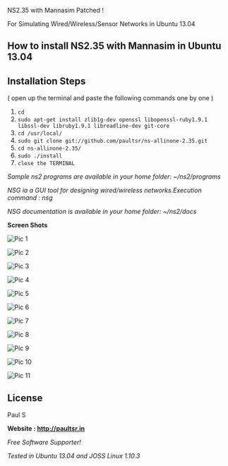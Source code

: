 NS2.35 with Mannasim Patched !

For Simulating Wired/Wireless/Sensor Networks in Ubuntu 13.04

How to install NS2.35 with Mannasim in Ubuntu 13.04
-----------------------------------------------------------------------

## Installation Steps  
( open up the terminal and paste the following commands one by one )

1. `cd`
2. `sudo apt-get install zlib1g-dev openssl libopenssl-ruby1.9.1 libssl-dev libruby1.9.1 libreadline-dev git-core`
3. `cd /usr/local/`
4. `sudo git clone git://github.com/paultsr/ns-allinone-2.35.git`
5. `cd ns-allinone-2.35/`
6. `sudo ./install`
7. `close the TERMINAL`

*Sample ns2 programs are available in your home folder: ~/ns2/programs*

*NSG ia a GUI tool for designing wired/wireless networks.Execution command : nsg*

*NSG documentation is available in your home folder: ~/ns2/docs*

**Screen Shots**

![Pic 1](http://paultsr.in/images/mannasim/ns1.png)

![Pic 2](http://paultsr.in/images/mannasim/ns2.png)

![Pic 3](http://paultsr.in/images/mannasim/ns3.png)

![Pic 4](http://paultsr.in/images/mannasim/ns4.png)

![Pic 5](http://paultsr.in/images/mannasim/ns5.png)

![Pic 6](http://paultsr.in/images/mannasim/ns6.png)

![Pic 7](http://paultsr.in/images/mannasim/ns7.png)

![Pic 8](http://paultsr.in/images/mannasim/ns8.png)

![Pic 9](http://paultsr.in/images/mannasim/ns9.png)

![Pic 10](http://paultsr.in/images/mannasim/ns10.png)

![Pic 11](http://paultsr.in/images/mannasim/ns11.png)



License
-

Paul S

**Website : http://paultsr.in**

*Free Software Supporter!*

*Tested in Ubuntu 13.04 and JOSS Linux 1.10.3*
